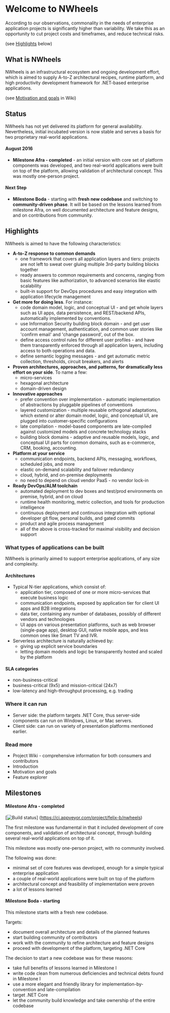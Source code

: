 Welcome to NWheels
=======

According to our observations, commonality in the needs of enterprise application projects is significantly higher than variability. We take this as an opportunity to cut project costs and timeframes, and reduce technical risks. 

(see [Highlights](#highlights) below)

## What is NWheels

NWheels is an infrastructural ecosystem and ongoing development effort, which is aimed to supply A-to-Z architectural recipes, runtime platform, and high productivity development framework for .NET-based enterprise applications. 

(see [Motivation and goals](https://github.com/felix-b/NWheels/wiki/Motivation-and-goals) in Wiki)

## Status

NWheels has not yet delivered its platform for general availability. Nevertheless, initial incubated version is now stable and serves a basis for two proprietary real-world applications. 

#### August 2016

- **Milestone Afra - completed** - an initial version with core set of platform components was developed, and two real-world applications were built on top of the platform, allowing validation of architectural concept. This was mostly one-person project. 

#### Next Step 

- **Milestone Boda** - starting with **fresh new codebase** and switching to **community-driven phase**. It will be based on the lessons learned from milestone Afra, on well documented architecture and feature designs, and on contributions from community. 

## Highlights

NWheels is aimed to have the following characteristics:

- **A-to-Z response to common demands**
  - one framework that covers all application layers and tiers: projects are not left to sweat over gluing multiple 3rd-party building blocks together
  - ready answers to common requirements and concerns, ranging from basic features like authorization, to advanced scenarios like elastic scalability
  - built-in support for DevOps procedures and easy integration with application lifecycle management
- **Get more for doing less**. For instance: 
  - code domain model, logic, and conceptual UI - and get whole layers such as UI apps, data persistence, and REST/backend APIs, automatically implemented by conventions.
  - use Information Security building block domain - and get user account management, authentication, and common user stories like 'confirm email' and 'change password', out of the box.
  - define access control rules for different user profiles - and have them transparently enforced through all application layers, including access to both operations and data.
  - define semantic logging messages - and get automatic metric collection, thresholds, circuit breakers, and alerts
- **Proven architectures, approaches, and patterns, for dramatically less effort on your side**. To name a few:
  - micro-services
  - hexagonal architecture 
  - domain-driven design 
- **Innovative approaches**
  - prefer convention over implementation - automatic implementation of abstractions by pluggable pipelines of conventions
  - layered customization - multiple reusable orthogonal adaptations, which extend or alter domain model, logic, and conceptual UI, are plugged into customer-specific configurations
  - late compilation - model-based components are late-compiled against customized models and concrete technology stacks
  - building block domains - adaptive and reusable models, logic, and conceptual UI parts for common domains, such as e-commerce, CRM, booking, accounting.
- **Platform at your service**
  - communication endpoints, backend APIs, messaging, workflows, scheduled jobs, and more
  - elastic on-demand scalability and failover redundancy
  - cloud, hybrid, and on-premise deployments
  - no need to depend on cloud vendor PaaS - no vendor lock-in
- **Ready DevOps/ALM toolchain**
  - automated deployment to dev boxes and test/prod environments on premise, hybrid, and on cloud
  - runtime health monitoring, metric collection, and tools for production intelligence
  - continuous deployment and continuous integration with optional developer git flow, personal builds, and gated commits
  - product and agile process management
  - all of the above is cross-tracked for maximal visibility and decision support

### What types of applications can be built

NWheels is primarily aimed to support enterprise applications, of any size and complexity.

#### Architectures

- Typical N-tier applications, which consist of:
  - application tier, composed of one or more micro-services that execute business logic
  - communication endpoints, exposed by application tier for client UI apps and B2B integrations
  - data tier, containing any number of databases, possibly of different vendors and technologies
  - UI apps on various presentation platforms, such as web browser (single-page app), desktop GUI, native mobile apps, and less common ones like Smart TV and IVR. 
- Serverless architecture is naturally achieved by:
  - giving up explicit service boundaries
  - letting domain models and logic be transparently hosted and scaled by the platform

#### SLA categories
  
- non-business-critical
- business-critical (9x5) and mission-critical (24x7)
- low-latency and high-throughput processing, e.g. trading
  
### Where it can run 

- Server side: the platform targets .NET Core, thus server-side components can run on Windows, Linux, or Mac servers.
- Client side: can run on variety of presentation platforms mentioned earlier.
 
### Read more

- Project Wiki - comprehensive information for both consumers and contributors
- Introduction
- Motivation and goals
- Feature explorer 

## Milestones

#### Milestone Afra - completed

[![Build status](https://ci.appveyor.com/api/projects/status/x0xcs9lfg4tee88s?svg=true)]
(https://ci.appveyor.com/project/felix-b/nwheels)

The first milestone was fundamental in that it included development of core components, and validation of architectural concept, through building several real-world applications on top of it.

This milestone was mostly one-person project, with no community involved. 

The following was done:
- minimal set of core features was developed, enough for a simple typical enterprise application 
- a couple of real-world applications were built on top of the platform
- architectural concept and feasibility of implementation were proven
- a lot of lessons learned

#### Milestone Boda - starting

This milestone starts with a fresh new codebase. 

Targets:
- document overall architecture and details of the planned features
- start building community of contributors
- work with the community to refine architecture and feature designs
- proceed with development of the platform, targeting .NET Core

The decision to start a new codebase was for these reasons:
- take full benefits of lessons learned in Milestone I
- write code clean from numerous deficiencies and technical debts found in Milestone I
- use a more elegant and friendly library for implementation-by-convention and late-compilation 
- target .NET Core
- let the community build knowledge and take ownership of the entire codebase

